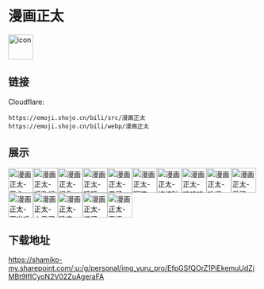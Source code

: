 # 漫画正太
<img src="https://emoji.shojo.cn/bili/src/漫画正太/icon.png" width="50" height="50" alt="icon">

## 链接
Cloudflare:
```
https://emoji.shojo.cn/bili/src/漫画正太
https://emoji.shojo.cn/bili/webp/漫画正太
```
## 展示
<img src="https://emoji.shojo.cn/bili/src/漫画正太/漫画正太-开心.png" width="50" height="50" alt="漫画正太-开心"><img src="https://emoji.shojo.cn/bili/src/漫画正太/漫画正太-哼歌捏.png" width="50" height="50" alt="漫画正太-哼歌捏"><img src="https://emoji.shojo.cn/bili/src/漫画正太/漫画正太-很急.png" width="50" height="50" alt="漫画正太-很急"><img src="https://emoji.shojo.cn/bili/src/漫画正太/漫画正太-嘻嘻.png" width="50" height="50" alt="漫画正太-嘻嘻"><img src="https://emoji.shojo.cn/bili/src/漫画正太/漫画正太-晕了.png" width="50" height="50" alt="漫画正太-晕了"><img src="https://emoji.shojo.cn/bili/src/漫画正太/漫画正太-啊这.png" width="50" height="50" alt="漫画正太-啊这"><img src="https://emoji.shojo.cn/bili/src/漫画正太/漫画正太-棒棒哒.png" width="50" height="50" alt="漫画正太-棒棒哒"><img src="https://emoji.shojo.cn/bili/src/漫画正太/漫画正太-呜呜呜.png" width="50" height="50" alt="漫画正太-呜呜呜"><img src="https://emoji.shojo.cn/bili/src/漫画正太/漫画正太-难绷.png" width="50" height="50" alt="漫画正太-难绷"><img src="https://emoji.shojo.cn/bili/src/漫画正太/漫画正太-爱了.png" width="50" height="50" alt="漫画正太-爱了"><img src="https://emoji.shojo.cn/bili/src/漫画正太/漫画正太-天啦噜.png" width="50" height="50" alt="漫画正太-天啦噜"><img src="https://emoji.shojo.cn/bili/src/漫画正太/漫画正太-小丑了.png" width="50" height="50" alt="漫画正太-小丑了"><img src="https://emoji.shojo.cn/bili/src/漫画正太/漫画正太-晚安.png" width="50" height="50" alt="漫画正太-晚安"><img src="https://emoji.shojo.cn/bili/src/漫画正太/漫画正太-惊了.png" width="50" height="50" alt="漫画正太-惊了"><img src="https://emoji.shojo.cn/bili/src/漫画正太/漫画正太-无语.png" width="50" height="50" alt="漫画正太-无语">

## 下载地址

https://shamiko-my.sharepoint.com/:u:/g/personal/img_yuru_pro/EfpGSfQOrZ1PiEkemuUdZjMBt9lfICyoN2V02ZuAgeraFA
